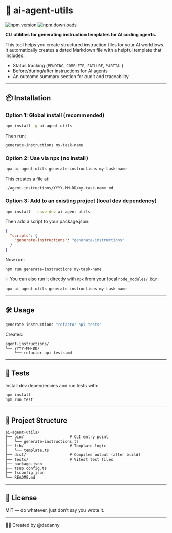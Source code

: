 # 🧠 ai-agent-utils

[![npm version](https://img.shields.io/npm/v/ai-agent-utils.svg)](https://www.npmjs.com/package/ai-agent-utils)
[![npm downloads](https://img.shields.io/npm/dt/ai-agent-utils.svg)](https://www.npmjs.com/package/ai-agent-utils)

**CLI utilities for generating instruction templates for AI coding agents.**

This tool helps you create structured instruction files for your AI workflows. It automatically creates a dated Markdown file with a helpful template that includes:

- Status tracking (`PENDING`, `COMPLETE`, `FAILURE`, `PARTIAL`)
- Before/during/after instructions for AI agents
- An outcome summary section for audit and traceability

---

## 📦 Installation

### Option 1: Global install (recommended)

```bash
npm install -g ai-agent-utils
```

Then run:

```bash
generate-instructions my-task-name
```

### Option 2: Use via npx (no install)

```bash
npx ai-agent-utils generate-instructions my-task-name
```

This creates a file at:

```
./agent-instructions/YYYY-MM-DD/my-task-name.md
```

###  Option 3: Add to an existing project (local dev dependency)
```bash
npm install --save-dev ai-agent-utils
```
Then add a script to your package.json:
```json
{
  "scripts": {
    "generate-instructions": "generate-instructions"
  }
}
```
Now run:
```bash
npm run generate-instructions my-task-name
```

💡 You can also run it directly with `npx` from your local `node_modules/.bin`:

```bash
npx ai-agent-utils generate-instructions my-task-name
```
---

## 🛠 Usage

```bash
generate-instructions "refactor-api-tests"
```
Creates:

```
agent-instructions/
└── YYYY-MM-DD/
    └── refactor-api-tests.md
```
---

## 🧪 Tests

Install dev dependencies and run tests with:

```bash
npm install
npm run test
```

---

## 📁 Project Structure

```
ai-agent-utils/
├── bin/                    # CLI entry point
│   └── generate-instructions.ts
├── lib/                    # Template logic
│   └── template.ts
├── dist/                   # Compiled output (after build)
├── tests/                  # Vitest test files
├── package.json
├── tsup.config.ts
├── tsconfig.json
└── README.md
```

---

## 🧼 License

MIT — do whatever, just don’t say you wrote it.

---

🧑‍💻 Created by @dadanny
